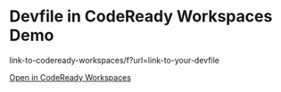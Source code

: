 # Devfile in CodeReady Workspaces Demo

link-to-codeready-workspaces/f?url=link-to-your-devfile

[Open in CodeReady Workspaces](http://codeready-codeready.apps.cluster-93b4.93b4.example.opentlc.com/f?url=https://raw.githubusercontent.com/mostmark/quarkus-che/master/hello-quarkus.yaml)

